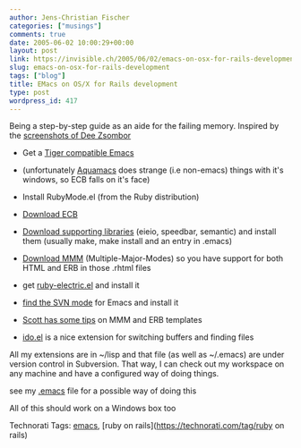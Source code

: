 ```yaml
---
author: Jens-Christian Fischer
categories: ["musings"]
comments: true
date: 2005-06-02 10:00:29+00:00
layout: post
link: https://invisible.ch/2005/06/02/emacs-on-osx-for-rails-development/
slug: emacs-on-osx-for-rails-development
tags: ["blog"]
title: EMacs on OS/X for Rails development
type: post
wordpress_id: 417
---
```



Being a step-by-step guide as an aide for the failing memory. Inspired by the [screenshots of Dee Zsombor](https://deezsombor.blogspot.com/2005/05/ide-options.html)




  * Get a [Tiger compatible Emacs](https://home.att.ne.jp/alpha/z123/emacs-mac-e.html)


  * (unfortunately [Aquamacs](https://sourceforge.net/project/showfiles.php?group_id=138078)  does strange (i.e non-emacs) things with it's windows, so ECB falls on it's face)


  * Install RubyMode.el (from the Ruby distribution)


  * [Download ECB](https://ecb.sourceforge.net/)


  * [Download  supporting libraries](https://sourceforge.net/project/showfiles.php?group_id=17886&release_id=254753) (eieio, speedbar, semantic) and install them (usually make, make install and an entry in .emacs)


  * [Download MMM](https://mmm-mode.sourceforge.net/) (Multiple-Major-Modes) so you have support for both HTML and ERB in those .rhtml files


  * get [ruby-electric.el](https://shylock.uw.hu/Emacs/ruby-electric.el) and install it


  * [find the SVN mode](https://svn.haxx.se/users/archive-2004-09/0327.shtml) for Emacs and install it


  * [Scott has some tips](https://scott.elitists.net/users/scott/posts/rails-on-emacs) on MMM and ERB templates


  * [ido.el](https://www.cua.dk/ido.html) is a nice extension for switching buffers and finding files




All my extensions are in ~/lisp and that file (as well as ~/.emacs) are under version control in Subversion. That way, I can check out my workspace on any machine and have a configured way of doing things.



see my [.emacs](/.emacs)  file for a possible way of doing this



All of this should work on a Windows box too





Technorati Tags: [emacs](https://technorati.com/tag/emacs), [ruby on rails](https://technorati.com/tag/ruby on rails)

